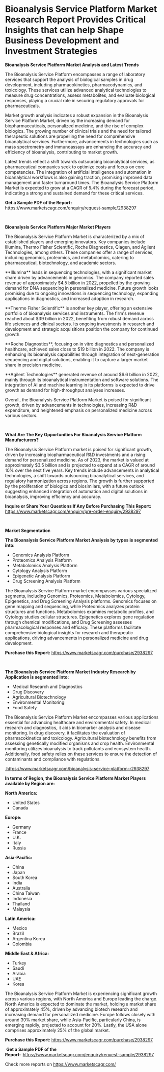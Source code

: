 <p><h1>Bioanalysis Service Platform Market Research Report Provides Critical Insights that can help Shape Business Development and Investment Strategies</h1></p><p><strong>Bioanalysis Service Platform Market Analysis and Latest Trends</strong></p>
<p><p>The Bioanalysis Service Platform encompasses a range of laboratory services that support the analysis of biological samples in drug development, including pharmacokinetics, pharmacodynamics, and toxicology. These services utilize advanced analytical technologies to measure drug concentrations, assess metabolites, and evaluate biological responses, playing a crucial role in securing regulatory approvals for pharmaceuticals.</p><p>Market growth analysis indicates a robust expansion in the Bioanalysis Service Platform Market, driven by the increasing demand for biopharmaceuticals, personalized medicine, and the rise of complex biologics. The growing number of clinical trials and the need for tailored therapeutic solutions are propelling the need for comprehensive bioanalytical services. Furthermore, advancements in technologies such as mass spectrometry and immunoassays are enhancing the accuracy and efficiency of bioanalysis, contributing to market growth.</p><p>Latest trends reflect a shift towards outsourcing bioanalytical services, as pharmaceutical companies seek to optimize costs and focus on core competencies. The integration of artificial intelligence and automation in bioanalytical workflows is also gaining traction, promising improved data management and faster turnaround times. The Bioanalysis Service Platform Market is expected to grow at a CAGR of 5.4% during the forecast period, indicating a strong and sustained demand for these critical services.</p></p>
<p><strong>Get a Sample PDF of the Report:&nbsp;</strong> <a href="https://www.marketscagr.com/enquiry/request-sample/2938297?utm_campaign=1126&utm_medium=2&utm_source=Github&utm_content=ia&utm_term=15032025&utm_id=bioanalysis-service-platform">https://www.marketscagr.com/enquiry/request-sample/2938297</a></p>
<p>&nbsp;</p>
<p><strong>Bioanalysis Service Platform Major Market Players</strong></p>
<p><p>The Bioanalysis Service Platform Market is characterized by a mix of established players and emerging innovators. Key companies include Illumina, Thermo Fisher Scientific, Roche Diagnostics, Qiagen, and Agilent Technologies, among others. These companies offer a range of services, including genomics, proteomics, and metabolomics, catering to pharmaceutical, biotechnology, and academic sectors.</p><p>**Illumina** leads in sequencing technologies, with a significant market share driven by advancements in genomics. The company reported sales revenue of approximately $4.5 billion in 2022, propelled by the growing demand for DNA sequencing in personalized medicine. Future growth looks promising due to ongoing innovations in sequencing technology, expanding applications in diagnostics, and increased adoption in research.</p><p>**Thermo Fisher Scientific** is another key player, offering an extensive portfolio of bioanalysis services and instruments. The firm's revenue reached about $39 billion in 2022, benefiting from robust demand across life sciences and clinical sectors. Its ongoing investments in research and development and strategic acquisitions position the company for continued growth.</p><p>**Roche Diagnostics**, focusing on in vitro diagnostics and personalized healthcare, achieved sales close to $19 billion in 2022. The company is enhancing its bioanalysis capabilities through integration of next-generation sequencing and digital solutions, enabling it to capture a larger market share in precision medicine.</p><p>**Agilent Technologies** generated revenue of around $6.6 billion in 2022, mainly through its bioanalytical instrumentation and software solutions. The integration of AI and machine learning in its platforms is expected to drive growth as demand for high-throughput analyses increases.</p><p>Overall, the Bioanalysis Service Platform Market is poised for significant growth, driven by advancements in technologies, increasing R&D expenditure, and heightened emphasis on personalized medicine across various sectors.</p></p>
<p>&nbsp;</p>
<p><strong>What Are The Key Opportunities For Bioanalysis Service Platform Manufacturers?</strong></p>
<p><p>The Bioanalysis Service Platform market is poised for significant growth, driven by increasing biopharmaceutical R&D investments and a rising demand for personalized medicine. As of 2023, the market is valued at approximately $3.5 billion and is projected to expand at a CAGR of around 10% over the next five years. Key trends include advancements in analytical technologies, a shift towards outsourcing bioanalytical services, and regulatory harmonization across regions. The growth is further supported by the proliferation of biologics and biosimilars, with a future outlook suggesting enhanced integration of automation and digital solutions in bioanalysis, improving efficiency and accuracy.</p></p>
<p><strong>Inquire or Share Your Questions If Any Before Purchasing This Report:</strong> <a href="https://www.marketscagr.com/enquiry/pre-order-enquiry/2938297?utm_campaign=1126&utm_medium=2&utm_source=Github&utm_content=ia&utm_term=15032025&utm_id=bioanalysis-service-platform">https://www.marketscagr.com/enquiry/pre-order-enquiry/2938297</a></p>
<p>&nbsp;</p>
<p><strong>Market Segmentation</strong></p>
<p><strong>The Bioanalysis Service Platform Market Analysis by types is segmented into:</strong></p>
<p><ul><li>Genomics Analysis Platform</li><li>Proteomics Analysis Platform</li><li>Metabolomics Analysis Platform</li><li>Cytology Analysis Platform</li><li>Epigenetic Analysis Platform</li><li>Drug Screening Analysis Platform</li></ul></p>
<p><p>The Bioanalysis Service Platform market encompasses various specialized segments, including Genomics, Proteomics, Metabolomics, Cytology, Epigenetics, and Drug Screening Analysis platforms. Genomics focuses on gene mapping and sequencing, while Proteomics analyzes protein structures and functions. Metabolomics examines metabolic profiles, and Cytology studies cellular structures. Epigenetics explores gene regulation through chemical modifications, and Drug Screening assesses pharmacological responses and efficacy. These platforms facilitate comprehensive biological insights for research and therapeutic applications, driving advancements in personalized medicine and drug development.</p></p>
<p><strong>Purchase this Report:&nbsp;</strong><a href="https://www.marketscagr.com/purchase/2938297?utm_campaign=1126&utm_medium=2&utm_source=Github&utm_content=ia&utm_term=15032025&utm_id=bioanalysis-service-platform">https://www.marketscagr.com/purchase/2938297</a></p>
<p>&nbsp;</p>
<p><strong>The Bioanalysis Service Platform Market Industry Research by Application is segmented into:</strong></p>
<p><ul><li>Medical Research and Diagnostics</li><li>Drug Discovery</li><li>Agricultural Biotechnology</li><li>Environmental Monitoring</li><li>Food Safety</li></ul></p>
<p><p>The Bioanalysis Service Platform Market encompasses various applications essential for advancing healthcare and environmental safety. In medical research and diagnostics, it aids in biomarker analysis and disease monitoring. In drug discovery, it facilitates the evaluation of pharmacokinetics and toxicology. Agricultural biotechnology benefits from assessing genetically modified organisms and crop health. Environmental monitoring utilizes bioanalysis to track pollutants and ecosystem health. Additionally, food safety relies on these services to ensure the detection of contaminants and compliance with regulations.</p></p>
<p><a href="https://www.marketscagr.com/bioanalysis-service-platform-r2938297?utm_campaign=1126&utm_medium=2&utm_source=Github&utm_content=ia&utm_term=15032025&utm_id=bioanalysis-service-platform">&nbsp;https://www.marketscagr.com/bioanalysis-service-platform-r2938297</a></p>
<p><strong>In terms of Region, the Bioanalysis Service Platform Market Players available by Region are:</strong></p>
<p>
    <p> <strong> North America: </strong>
        <ul>
            <li>United States</li>
            <li>Canada</li>
        </ul>
        </p> 
    <p> <strong> Europe: </strong>
        <ul>
            <li>Germany</li>
            <li>France</li>
            <li>U.K.</li>
            <li>Italy</li>
            <li>Russia</li>
        </ul>
        </p> 
    <p> <strong> Asia-Pacific: </strong>
        <ul>
            <li>China</li>
            <li>Japan</li>
            <li>South Korea</li>
            <li>India</li>
            <li>Australia</li>
            <li>China Taiwan</li>
            <li>Indonesia</li>
            <li>Thailand</li>
            <li>Malaysia</li>
        </ul>
        </p> 
    <p> <strong> Latin America: </strong>
        <ul>
            <li>Mexico</li>
            <li>Brazil</li>
            <li>Argentina Korea</li>
            <li>Colombia</li>
        </ul>
        </p> 
    <p> <strong> Middle East & Africa: </strong>
        <ul>
            <li>Turkey</li>
            <li>Saudi</li>
            <li>Arabia</li>
            <li>UAE</li>
            <li>Korea</li>
        </ul>
    </p>
    </p>
<p><p>The Bioanalysis Service Platform Market is experiencing significant growth across various regions, with North America and Europe leading the charge. North America is expected to dominate the market, holding a market share of approximately 45%, driven by advancing biotech research and increasing demand for personalized medicine. Europe follows closely with around 30% market share, while Asia-Pacific, particularly China, is emerging rapidly, projected to account for 20%. Lastly, the USA alone comprises approximately 25% of the global market.</p></p>
<p><strong>Purchase this Report: </strong><a href="https://www.marketscagr.com/purchase/2938297?utm_campaign=1126&utm_medium=2&utm_source=Github&utm_content=ia&utm_term=15032025&utm_id=bioanalysis-service-platform">https://www.marketscagr.com/purchase/2938297</a></p>
<p>&nbsp;<strong>Get a Sample PDF of the Report:&nbsp;&nbsp;</strong><a href="https://www.marketscagr.com/enquiry/request-sample/2938297?utm_campaign=1126&utm_medium=2&utm_source=Github&utm_content=ia&utm_term=15032025&utm_id=bioanalysis-service-platform">https://www.marketscagr.com/enquiry/request-sample/2938297</a></p>
<p><strong></strong></p>
<p>Check more reports on <a href="https://www.marketscagr.com/?utm_campaign=1126&utm_medium=2&utm_source=Github&utm_content=ia&utm_term=15032025&utm_id=bioanalysis-service-platform">https://www.marketscagr.com/</a></p>